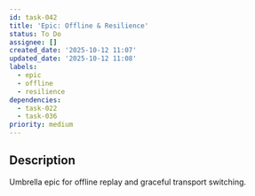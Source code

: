 ```yaml
---
id: task-042
title: 'Epic: Offline & Resilience'
status: To Do
assignee: []
created_date: '2025-10-12 11:07'
updated_date: '2025-10-12 11:08'
labels:
  - epic
  - offline
  - resilience
dependencies:
  - task-022
  - task-036
priority: medium
---
```


## Description

<!-- SECTION:DESCRIPTION:BEGIN -->
Umbrella epic for offline replay and graceful transport switching.
<!-- SECTION:DESCRIPTION:END -->

